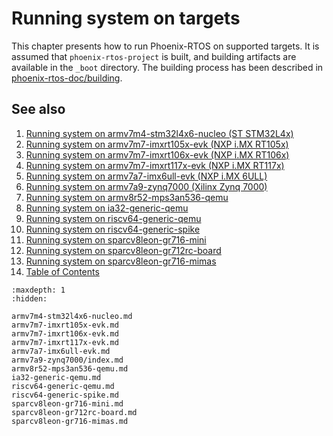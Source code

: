 # Running system on targets

This chapter presents how to run Phoenix-RTOS on supported targets. It is assumed that `phoenix-rtos-project` is built,
and building artifacts are available in the `_boot` directory. The building process has been described in
[phoenix-rtos-doc/building](../building/index.md).

## See also

1. [Running system on armv7m4-stm32l4x6-nucleo (ST STM32L4x)](armv7m4-stm32l4x6-nucleo.md)
2. [Running system on armv7m7-imxrt105x-evk (NXP i.MX RT105x)](armv7m7-imxrt105x-evk.md)
3. [Running system on armv7m7-imxrt106x-evk (NXP i.MX RT106x)](armv7m7-imxrt106x-evk.md)
4. [Running system on armv7m7-imxrt117x-evk (NXP i.MX RT117x)](armv7m7-imxrt117x-evk.md)
5. [Running system on armv7a7-imx6ull-evk (NXP i.MX 6ULL)](armv7a7-imx6ull-evk.md)
6. [Running system on armv7a9-zynq7000 (Xilinx Zynq 7000)](armv7a9-zynq7000/index.md)
7. [Running system on armv8r52-mps3an536-qemu](armv8r52-mps3an536-qemu.md)
8. [Running system on ia32-generic-qemu](ia32-generic-qemu.md)
9. [Running system on riscv64-generic-qemu](riscv64-generic-qemu.md)
10. [Running system on riscv64-generic-spike](riscv64-generic-spike.md)
11. [Running system on sparcv8leon-gr716-mini](sparcv8leon-gr716-mini.md)
12. [Running system on sparcv8leon-gr712rc-board](sparcv8leon-gr712rc-board.md)
13. [Running system on sparcv8leon-gr716-mimas](sparcv8leon-gr716-mimas.md)
14. [Table of Contents](../index.md)

```{toctree}
:maxdepth: 1
:hidden:

armv7m4-stm32l4x6-nucleo.md
armv7m7-imxrt105x-evk.md
armv7m7-imxrt106x-evk.md
armv7m7-imxrt117x-evk.md
armv7a7-imx6ull-evk.md
armv7a9-zynq7000/index.md
armv8r52-mps3an536-qemu.md
ia32-generic-qemu.md
riscv64-generic-qemu.md
riscv64-generic-spike.md
sparcv8leon-gr716-mini.md
sparcv8leon-gr712rc-board.md
sparcv8leon-gr716-mimas.md
```
